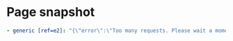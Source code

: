 # Page snapshot

```yaml
- generic [ref=e2]: "{\"error\":\"Too many requests. Please wait a moment and try again.\",\"retryAfter\":6}"
```